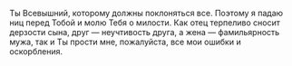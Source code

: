 Ты Всевышний, которому должны поклоняться все. Поэтому я падаю ниц перед Тобой и молю Тебя о милости. Как отец терпеливо сносит дерзости сына, друг — неучтивость друга, а жена — фамильярность мужа, так и Ты прости мне, пожалуйста, все мои ошибки и оскорбления.